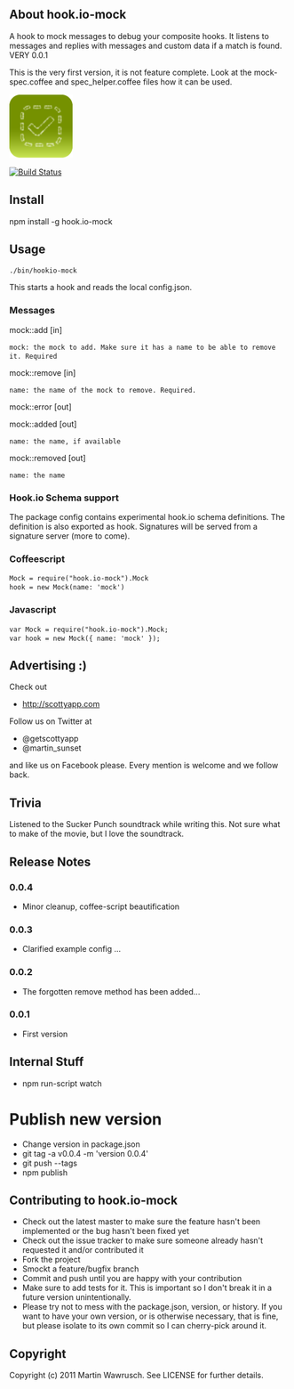 ## About hook.io-mock

A hook to mock messages to debug your composite hooks. It listens to messages and replies with messages and custom data if a match is found. VERY 0.0.1

This is the very first version, it is not feature complete. Look at the mock-spec.coffee and spec_helper.coffee files how it can be used.

![Mock Icon](http://github.com/scottyapp/hook.io-mock/raw/master/assets/mock114x114.png)

[![Build Status](https://secure.travis-ci.org/scottyapp/hook.io-mock.png)](http://travis-ci.org/scottyapp/hook.io-mock.png)


## Install

npm install -g hook.io-mock

## Usage

	./bin/hookio-mock 

This starts a hook and reads the local config.json. 

### Messages

mock::add [in]

	mock: the mock to add. Make sure it has a name to be able to remove it. Required

mock::remove [in]

	name: the name of the mock to remove. Required.

mock::error [out]


mock::added [out]

	name: the name, if available

mock::removed [out]

	name: the name
	
### Hook.io Schema support 

The package config contains experimental hook.io schema definitions. The definition is also exported as hook. Signatures will be served from a signature server (more to come).

### Coffeescript

	Mock = require("hook.io-mock").Mock
	hook = new Mock(name: 'mock')
 
### Javascript

	var Mock = require("hook.io-mock").Mock;
	var hook = new Mock({ name: 'mock' });

## Advertising :)

Check out 

* http://scottyapp.com

Follow us on Twitter at 

* @getscottyapp
* @martin_sunset

and like us on Facebook please. Every mention is welcome and we follow back.

## Trivia

Listened to the Sucker Punch soundtrack while writing this. Not sure what to make of the movie, but I love the soundtrack.

## Release Notes

### 0.0.4

* Minor cleanup, coffee-script beautification

### 0.0.3

* Clarified example config ...

### 0.0.2

* The forgotten remove method has been added...

### 0.0.1

* First version

## Internal Stuff

* npm run-script watch

# Publish new version

* Change version in package.json
* git tag -a v0.0.4 -m 'version 0.0.4'
* git push --tags
* npm publish

## Contributing to hook.io-mock
 
* Check out the latest master to make sure the feature hasn't been implemented or the bug hasn't been fixed yet
* Check out the issue tracker to make sure someone already hasn't requested it and/or contributed it
* Fork the project
* Smockt a feature/bugfix branch
* Commit and push until you are happy with your contribution
* Make sure to add tests for it. This is important so I don't break it in a future version unintentionally.
* Please try not to mess with the package.json, version, or history. If you want to have your own version, or is otherwise necessary, that is fine, but please isolate to its own commit so I can cherry-pick around it.

## Copyright

Copyright (c) 2011 Martin Wawrusch. See LICENSE for
further details.


